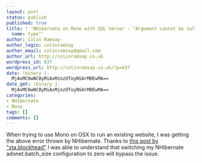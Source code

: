 ```yaml
---
layout: post
status: publish
published: true
title: ! 'NHibernate on Mono with SQL Server - "Argument cannot be null. Parameter
  name: type"'
author: Colin Ramsay
author_login: colinramsay
author_email: colinramsay@gmail.com
author_url: http://colinramsay.co.uk
wordpress_id: 637
wordpress_url: http://colinramsay.co.uk/?p=637
date: !binary |-
  MjAxMC0wNC0yMiAxMzozOToyNSArMDEwMA==
date_gmt: !binary |-
  MjAxMC0wNC0yMiAxMjozOToyNSArMDEwMA==
categories:
- NHibernate
- Mono
tags: []
comments: []
---
```

<p>When trying to use Mono on OSX to run an existing website, I was getting the above error thrown by NHibernate. Thanks to <a href="http://sta-blockhead.blogspot.com/2009/06/systemdatasqlclientsqlcommandset.html">this post by "sta.blockhead"</a> I was able to understand that switching my NHibernate adonet.batch_size configuration to zero will bypass the issue. </p>
